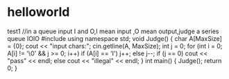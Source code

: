 # helloworld
test1
//in a queue input I and O,I mean input ,O mean output,judge a series queue IOIO
#include <iostream>
using namespace std;
void Judge()
{
  char A[MaxSize] = {0};
  cout << "input chars:";
  cin.getline(A, MaxSize);
  int j = 0;
  for (int i = 0; A[i] != '\0' && j >= 0; i++)
    if (A[i] == 'I')
      j++;
    else
      j--;
  if (j == 0)
    cout << "pass" << endl;
  else
    cout << "illegal" << endl;
}
int main()
{
  Judge();
  return 0;
}

